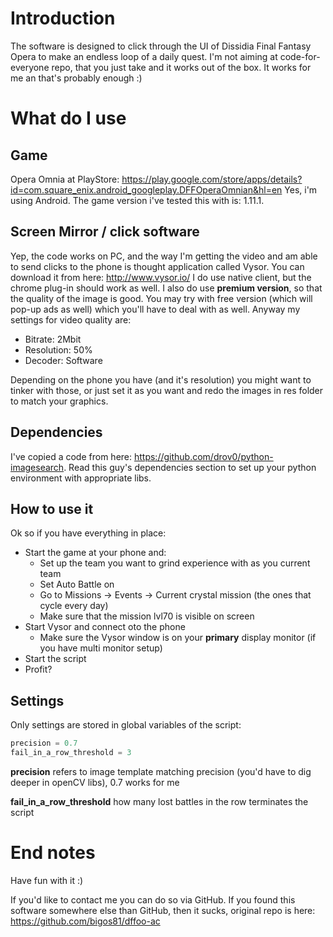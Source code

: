 # Introduction
The software is designed to click through the UI of Dissidia Final Fantasy Opera to make an endless loop of a daily 
quest. I'm not aiming at code-for-everyone repo, that you just take and it works out of the box. It works for me an 
that's probably enough :)

# What do I use
## Game 
Opera Omnia at PlayStore: https://play.google.com/store/apps/details?id=com.square_enix.android_googleplay.DFFOperaOmnian&hl=en
Yes, i'm using Android. The game version i've tested this with is: 1.11.1.

## Screen Mirror / click software
Yep, the code works on PC, and the way I'm getting the video and am able to send clicks to the phone is thought
application called Vysor. You can download it from here: http://www.vysor.io/
I do use native client, but the chrome plug-in should work as well. I also do use **premium version**, so that the 
quality of the image is good. You may try with free version (which will pop-up ads as well) which you'll have to deal
with as well. Anyway my settings for video quality are:

- Bitrate: 2Mbit
- Resolution: 50%
- Decoder: Software

Depending on the phone you have (and it's resolution) you might want to tinker with those, or just set it as you want
and redo the images in res folder to match your graphics.

## Dependencies
I've copied a code from here: https://github.com/drov0/python-imagesearch. Read this guy's dependencies section to set
up your python environment with appropriate libs.

## How to use it
Ok so if you have everything in place:

- Start the game at your phone and:
    - Set up the team you want to grind experience with as you current team
    - Set Auto Battle on
    - Go to Missions -> Events -> Current crystal mission (the ones that cycle every day)
    - Make sure that the mission lvl70 is visible on screen
- Start Vysor and connect oto the phone
    - Make sure the Vysor window is on your **primary** display monitor (if you have multi monitor setup)
- Start the script
- Profit?

## Settings
Only settings are stored in global variables of the script:
```python
precision = 0.7
fail_in_a_row_threshold = 3
```
**precision** refers to image template matching precision (you'd have to dig deeper in openCV libs), 0.7 works for me

**fail_in_a_row_threshold** how many lost battles in the row terminates the script

# End notes
Have fun with it :)

If you'd like to contact me you can do so via GitHub. 
If you found this software somewhere else than GitHub, then it sucks, original repo is here: https://github.com/bigos81/dffoo-ac
